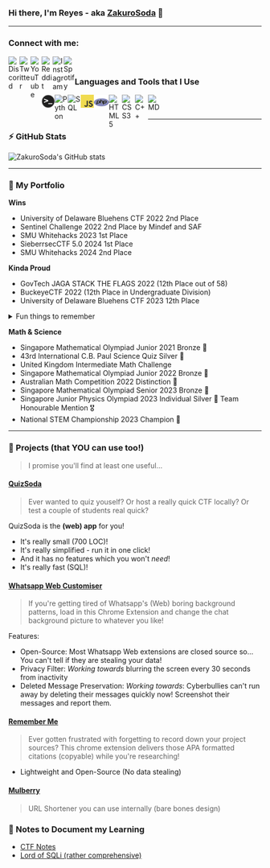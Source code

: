 ### Hi there, I'm Reyes - aka [ZakuroSoda](https://zakurosoda.wixsite.com/ctf-writeups) 👋 
---

### Connect with me:

[<img align="left" alt="Discord" width="22px" src="https://www.freeiconspng.com/uploads/discord-black-icon-1.png" />](https://discordapp.com/users/909659481691004928/)
[<img align="left" alt="Twitter" width="22px" src="https://cdn-icons-png.flaticon.com/512/733/733635.png">](https://twitter.com/zakurosoda1337)
[<img align="left" alt="YouTube" width="22px" src="https://cdn.jsdelivr.net/npm/simple-icons@v3/icons/youtube.svg" />](https://www.youtube.com/channel/UCiWyI1d6ZfS4hpWrQP5TT-g)
[<img align="left" alt="Reddit" width="22px" src="https://cdn3.iconfinder.com/data/icons/social-media-black-white-2/512/BW_Reddit_glyph_svg-512.png" />](https://www.reddit.com/user/roselle_reese_4869)
[<img align="left" alt="Instagram" width="22px" src="https://cdn.jsdelivr.net/npm/simple-icons@v3/icons/instagram.svg" />](https://www.instagram.com/zakuro_soda/)
[<img align="left" alt="Spotify" width="22px" src="https://cdn-icons-png.flaticon.com/512/87/87409.png" />](https://open.spotify.com/user/4qun1d0ixi2cb4ulwa19o75nn?si=1b0e384b7237457b)
<!-- [Old Website](https://zakurosoda.wixsite.com/ctf-writeups) -->  

<br>

### Languages and Tools that I Use

<img align="left" alt="Terminal" width="26px" src="https://raw.githubusercontent.com/github/explore/80688e429a7d4ef2fca1e82350fe8e3517d3494d/topics/terminal/terminal.png" />
<img align="left" alt="Python" width="26px" src="https://upload.wikimedia.org/wikipedia/commons/thumb/c/c3/Python-logo-notext.svg/1200px-Python-logo-notext.svg.png" />
<img align="left" alt="SQL" width="26px" src="https://cdn-icons-png.flaticon.com/512/2772/2772149.png" />
<img align="left" alt="JavaScript" width="26px" src="https://raw.githubusercontent.com/github/explore/80688e429a7d4ef2fca1e82350fe8e3517d3494d/topics/javascript/javascript.png" />
<img align="left" alt="JavaScript" width="30px" src="https://raw.githubusercontent.com/github/explore/ccc16358ac4530c6a69b1b80c7223cd2744dea83/topics/php/php.png" />
<img align="left" alt="HTML5" width="26px" src="https://cdn-icons-png.flaticon.com/512/1051/1051277.png" />
<img align="left" alt="CSS3" width="26px" src="https://cdn-icons-png.flaticon.com/512/732/732190.png" />
<img align="left" alt="C++" width="26px" src="https://upload.wikimedia.org/wikipedia/commons/thumb/1/18/ISO_C%2B%2B_Logo.svg/1822px-ISO_C%2B%2B_Logo.svg.png" />
<img align="left" alt="MD" width="26px" src="https://macdown.uranusjr.com/static/images/logo.png" />

<br /><br />

---

### :zap: GitHub Stats

![ZakuroSoda's GitHub stats](https://github-readme-stats.vercel.app/api?username=ZakuroSoda&theme=onedark)

---

### 🥇 My Portfolio

**Wins**
- University of Delaware Bluehens CTF 2022 2nd Place
- Sentinel Challenge 2022 2nd Place by Mindef and SAF
- SMU Whitehacks 2023 1st Place
- SieberrsecCTF 5.0 2024 1st Place
- SMU Whitehacks 2024 2nd Place

**Kinda Proud**
- GovTech JAGA STACK THE FLAGS 2022 (12th Place out of 58)
- BuckeyeCTF 2022 (12th Place in Undergraduate Division)
- University of Delaware Bluehens CTF 2023 12th Place

<details>
  <summary>Fun things to remember</summary>
- AYCEP 2021  
- YCEP Central 2021
- YCEP 2021, 2022
- Brainhack 2021, 2022 by DSTA
- Kaspersky Interactive Protection Simulation 2021
- Sieberrsec CTF 2021
- Idek CTF 2021 (Very fun)
- Home Team Investigator's Challenge HTXIC 2021
- MetaCTF 2021
- DiceCTF 2022
- Cybergrabs CTF 2022
- NOI 2022, NOI 2023 Finals (Nearly bronze)
- CTFSG 2022
- SMU Whitehacks CTF 2022 
- Nullcon Winja CTF 2022
- Microsoft Imagine Cup Junior 2022
</details>

**Math & Science**
- Singapore Mathematical Olympiad Junior 2021 Bronze 🥉
- 43rd International C.B. Paul Science Quiz Silver 🥈
- United Kingdom Intermediate Math Challenge
- Singapore Mathematical Olympiad Junior 2022 Bronze 🥉
- Australian Math Competition 2022 Distinction 🥇
- Singapore Mathematical Olympiad Senior 2023 Bronze 🥉
- Singapore Junior Physics Olympiad 2023 Individual Silver 🥈 Team Honourable Mention 🎖️
- National STEM Championship 2023 Champion 🥇

---

### :hammer: Projects (that **YOU** can use too!)
> I promise you'll find at least one useful...

#### [QuizSoda](https://github.com/ZakuroSoda/QuizSoda)
> Ever wanted to quiz youself? Or host a really quick CTF locally? Or test a couple of students real quick?  

QuizSoda is the **(web) app** for you!  
- It's really small (700 LOC)!  
- It's really simplified - run it in one click!  
- And it has no features which you won't *need*!  
- It's really fast (SQL)!  

#### [Whatsapp Web Customiser](https://github.com/ZakuroSoda/WhatsappWeb-Customiser)
> If you're getting tired of Whatsapp's (Web) boring background patterns, load in this Chrome Extension and change the chat background picture to whatever you like!

Features:
- Open-Source: Most Whatsapp Web extensions are closed source so... You can't tell if they are stealing your data!
- Privacy Filter: *Working towards* blurring the screen every 30 seconds from inactivity
- Deleted Message Preservation: *Working towards*: Cyberbullies can't run away by deleting their messages quickly now! Screenshot their messages and report them.

#### [Remember Me](https://github.com/ZakuroSoda/remember-me)
> Ever gotten frustrated with forgetting to record down your project sources? This chrome extension delivers those APA formatted citations (copyable) while you're researching!

- Lightweight and Open-Source (No data stealing)

#### [Mulberry](https://github.com/ZakuroSoda/mulberry)
> URL Shortener you can use internally (bare bones design)

### 📓 Notes to Document my Learning
- [CTF Notes](https://github.com/ZakuroSoda/ctf-notes)
- [Lord of SQLi (rather comprehensive)](https://github.com/ZakuroSoda/LordOfSQLi)
